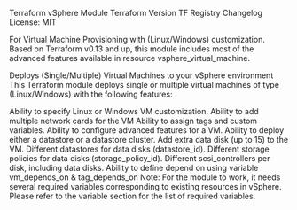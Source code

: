 Terraform vSphere Module
Terraform Version TF Registry Changelog License: MIT

For Virtual Machine Provisioning with (Linux/Windows) customization. Based on Terraform v0.13 and up, this module includes most of the advanced features available in resource vsphere_virtual_machine.

Deploys (Single/Multiple) Virtual Machines to your vSphere environment
This Terraform module deploys single or multiple virtual machines of type (Linux/Windows) with the following features:

Ability to specify Linux or Windows VM customization.
Ability to add multiple network cards for the VM
Ability to assign tags and custom variables.
Ability to configure advanced features for a VM.
Ability to deploy either a datastore or a datastore cluster.
Add extra data disk (up to 15) to the VM.
Different datastores for data disks (datastore_id).
Different storage policies for data disks (storage_policy_id).
Different scsi_controllers per disk, including data disks.
Ability to define depend on using variable vm_depends_on & tag_depends_on
Note: For the module to work, it needs several required variables corresponding to existing resources in vSphere. Please refer to the variable section for the list of required variables.
